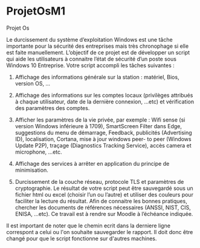 # ProjetOsM1
Projet Os  

Le durcissement du système d’exploitation Windows est une tâche importante pour la
sécurité des entreprises mais très chronophage si elle est faite manuellement. L’objectif de ce
projet est de développer un script qui aide les utilisateurs à connaitre l’état de sécurité d’un
poste sous Windows 10 Entreprise. Votre script accompli les tâches suivantes :

1. Affichage des informations générale sur la station : matériel, Bios, version OS, …

2. Affichage des informations sur les comptes locaux (privilèges attribués à chaque
utilisateur, date de la dernière connexion, …etc) et vérification des paramètres des
comptes.

3. Afficher les paramètres de la vie privée, par exemple : Wifi sense (si version Windows
inférieure à 1709), SmartScreen Filter dans Edge, suggestions du menu de démarrage,
Feedback, publicités (Advertising ID), localisation, Cortana, mise à jour windows peer-
to peer (Windows Update P2P), traçage (Diagnostics Tracking Service), accès camera
et microphone, …etc.

4. Affichage des services à arrêter en application du principe de minimisation.

5. Durcissement de la couche réseau, protocole TLS et paramètres de cryptographie.
Le résultat de votre script peut être sauvegardé sous un fichier html ou excel (choisir l’un
ou l’autre) et utiliser des couleurs pour faciliter la lecture du résultat.
Afin de connaitre les bonnes pratiques, chercher les documents de références nécessaires
(ANSSI, NIST, CIS, ENISA, …etc).
Ce travail est à rendre sur Moodle à l’échéance indiquée.

Il est important de noter que le chemin ecrit dans la derniere ligne correspont a celui ou l'on souhaite sauvegarder le rapport.
Il doit donc être changé pour que le script fonctionne sur d'autres machines.
